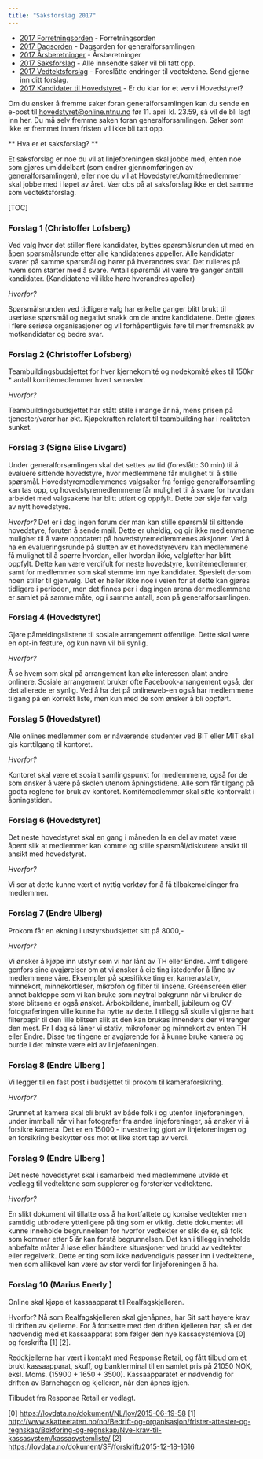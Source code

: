 ```yaml
---
title: "Saksforslag 2017"
---
```


* [2017 Forretningsorden](/wiki/online/generalforsamlingen/2017/forretningsorden) - Forretningsorden
* [2017 Dagsorden](/wiki/online/generalforsamlingen/2017/dagsorden) - Dagsorden for generalforsamlingen
* [2017 Årsberetninger](/wiki/online/generalforsamlingen/2017/aarsberetninger) - Årsberetninger
* [2017 Saksforslag](/wiki/online/generalforsamlingen/2017/saksforslag) - Alle innsendte saker vil bli tatt opp.
* [2017 Vedtektsforslag](/wiki/online/generalforsamlingen/2017/vedtekstforslag) - Foreslåtte endringer til vedtektene. Send gjerne inn ditt forslag.
* [2017 Kandidater til Hovedstyret](/wiki/online/generalforsamlingen/2017/valg) - Er du klar for et verv i Hovedstyret?


Om du ønsker å fremme saker foran generalforsamlingen kan du sende en e-post til hovedstyret@online.ntnu.no før 11. april kl. 23.59, så vil de bli lagt inn her. Du må selv fremme saken foran generalforsamlingen. Saker som ikke er fremmet innen fristen vil ikke bli tatt opp. 

** Hva er et saksforslag? **

Et saksforslag er noe du vil at linjeforeningen skal jobbe med, enten noe som gjøres umiddelbart (som endrer gjennomføringen av generalforsamlingen), eller noe du vil at Hovedstyret/komitémedlemmer skal jobbe med i løpet av året. Vær obs på at saksforslag ikke er det samme som vedtektsforslag.

[TOC]



### Forslag 1 (Christoffer Lofsberg)

Ved valg hvor det stiller flere kandidater, byttes spørsmålsrunden ut med en åpen spørsmålsrunde etter alle kandidatenes appeller. Alle kandidater svarer på samme spørsmål og hører på hverandres svar. Det rulleres på hvem som starter med å svare. Antall spørsmål vil være tre ganger antall kandidater. (Kandidatene vil ikke høre hverandres apeller)    

 _Hvorfor?_

Spørsmålsrunden ved tidligere valg har enkelte ganger blitt brukt til useriøse spørsmål og negativt snakk om de andre kandidatene. Dette gjøres i flere seriøse organisasjoner og vil forhåpentligvis føre til mer fremsnakk av motkandidater og bedre svar.

### Forslag 2 (Christoffer Lofsberg)

Teambuildingsbudsjettet for hver kjernekomité og nodekomité økes til 150kr * antall komitémedlemmer hvert semester. 

_Hvorfor?_

Teambuildingsbudsjettet har stått stille i mange år nå, mens prisen på tjenester/varer har økt. Kjøpekraften relatert til teambuilding har i realiteten sunket.

### Forslag 3 (Signe Elise Livgard)

Under generalforsamlingen skal det settes av tid (foreslått: 30 min) til å evaluere sittende hovedstyre, hvor medlemmene får mulighet til å stille spørsmål. Hovedstyremedlemmenes valgsaker fra forrige generalforsamling kan tas opp, og hovedstyremedlemmene får mulighet til å svare for hvordan arbeidet med valgsakene har blitt utført og oppfylt. Dette bør skje før valg av nytt hovedstyre.

_Hvorfor?_
Det er i dag ingen forum der man kan stille spørsmål til sittende hovedstyre, foruten å sende mail. Dette er uheldig, og gir ikke medlemmene mulighet til å være oppdatert på hovedstyremedlemmenes aksjoner. Ved å ha en evalueringsrunde på slutten av et hovedstyreverv kan medlemmene få mulighet til å spørre hvordan, eller hvordan ikke, valgløfter har blitt oppfylt. Dette kan være verdifult for neste hovedstyre, komitémedlemmer, samt for medlemmer som skal stemme inn nye kandidater. Spesielt dersom noen stiller til gjenvalg. Det er heller ikke noe i veien for at dette kan gjøres tidligere i perioden, men det finnes per i dag ingen arena der medlemmene er samlet på samme måte, og i samme antall, som på generalforsamlingen.

### Forslag 4 (Hovedstyret)

Gjøre påmeldingslistene til sosiale arrangement offentlige. Dette skal være en opt-in feature, og kun navn vil bli synlig.

_Hvorfor?_

Å se hvem som skal på arrangement kan øke interessen blant andre onlinere. Sosiale arrangement bruker ofte Facebook-arrangement også, der det allerede er synlig. Ved å ha det på onlineweb-en også har medlemmene tilgang på en korrekt liste, men kun med de som ønsker å bli oppført.

### Forslag 5 (Hovedstyret)

Alle onlines medlemmer som er nåværende studenter ved BIT eller MIT skal gis korttilgang til kontoret.

_Hvorfor?_

Kontoret skal være et sosialt samlingspunkt for medlemmene, også for de som ønsker å være på skolen utenom åpningstidene. Alle som får tilgang på godta reglene for bruk av kontoret. Komitémedlemmer skal sitte kontorvakt i åpningstiden.

### Forslag 6 (Hovedstyret)


Det neste hovedstyret skal en gang i måneden la en del av møtet være åpent slik at medlemmer kan komme og stille spørsmål/diskutere ansikt til ansikt med hovedstyret.

_Hvorfor?_

Vi ser at dette kunne vært et nyttig verktøy for å få tilbakemeldinger fra medlemmer.

### Forslag 7 (Endre Ulberg)


Prokom får en økning i utstyrsbudsjettet sitt på 8000,- 

_Hvorfor?_

Vi ønsker å kjøpe inn utstyr som vi har lånt av TH eller Endre. Jmf tidligere genfors sine avgjørelser om at vi ønsker å eie ting istedenfor å låne av medlemmene våre. Eksempler på spesifikke ting er, kamerastativ, minnekort, minnekortleser, mikrofon og filter til linsene. Greenscreen eller annet bakteppe som vi kan bruke som nøytral bakgrunn når vi bruker de store blitsene er også ønsket. Årbokbildene, immball, jubileum og CV-fotograferingen ville kunne ha nytte av dette. I tillegg så skulle vi gjerne hatt filterpapir til den lille blitsen slik at den kan brukes innendørs der vi trenger den mest. Pr I dag så låner vi stativ, mikrofoner og minnekort av enten TH eller Endre. Disse tre tingene er avgjørende for å kunne bruke kamera og burde i det minste være eid av linjeforeningen. 

### Forslag 8 (Endre Ulberg )

Vi legger til en fast post i budsjettet til prokom til kameraforsikring.

_Hvorfor?_

Grunnet at kamera skal bli brukt av både folk i og utenfor linjeforeningen, under immball når vi har fotografer fra andre linjeforeninger, så ønsker vi å forsikre kamera. Det er en 15000,- investrering gjort av linjeforeningen og en forsikring beskytter oss mot et like stort tap av verdi.

### Forslag 9 (Endre Ulberg )

Det neste hovedstyret skal i samarbeid med medlemmene utvikle et vedlegg til vedtektene som supplerer og forsterker vedtektene. 

_Hvorfor?_

En slikt dokument vil tillatte oss å ha kortfattete og konsise vedtekter men samtidig utbrodere ytterligere på ting som er viktig. dette dokumentet vil kunne inneholde begrunnelsen for hvorfor vedtekter er slik de er, så folk som kommer etter 5 år kan forstå begrunnelsen. Det kan i tillegg inneholde anbefalte måter å løse eller håndtere situasjoner ved brudd av vedtekter eller regelverk. Dette er ting som ikke nødvendigvis passer inn i vedtektene, men som allikevel kan være av stor verdi for linjeforeningen å ha.

### Forslag 10 (Marius Enerly )

Online skal kjøpe et kassaapparat til Realfagskjelleren. 

Hvorfor?
Nå som Realfagskjelleren skal gjenåpnes, har Sit satt høyere krav til driften av kjellerne. For å fortsette med den driften kjelleren har, så er det nødvendig med et kassaapparat som følger den nye kassasystemlova [0] og forskrifta [1] [2]. 

Reddkjellerne har vært i kontakt med Response Retail, og fått tilbud om et brukt kassaapparat, skuff, og bankterminal til en samlet pris på 21050 NOK, eksl. Moms. (15900 + 1650 + 3500). Kassaapparatet er nødvendig for driften av Barnehagen og kjelleren, når den åpnes igjen. 

Tilbudet fra Response Retail er vedlagt. 

[0] https://lovdata.no/dokument/NL/lov/2015-06-19-58
[1] http://www.skatteetaten.no/no/Bedrift-og-organisasjon/frister-attester-og-regnskap/Bokforing-og-regnskap/Nye-krav-til-kassasystem/kassasystemliste/
[2] https://lovdata.no/dokument/SF/forskrift/2015-12-18-1616